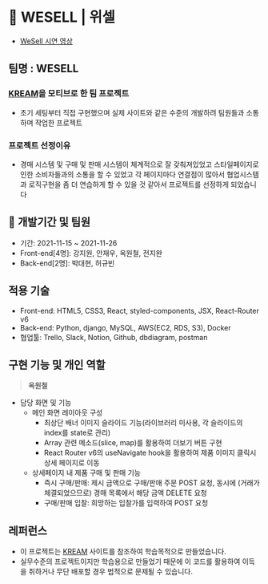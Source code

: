 # 🚀 WESELL | 위셀
- [WeSell 시연 영상](https://youtu.be/-U2m9llGnuI)

## 팀명 : WESELL
### [KREAM](https://kream.co.kr/)을 모티브로 한 팀 프로젝트
- 초기 세팅부터 직접 구현했으며 실제 사이트와 같은 수준의 개발하려 팀원들과 소통하며 작업한 프로젝트

### 프로젝트 선정이유

- 경매 시스템 및 구매 및 판매 시스템이 체계적으로 잘 갖춰져있었고 스타일페이지로 인한 소비자들과의 소통을 할 수 있었고 각 페이지마다 연결점이 많아서 협업시스템과 로직구현을 좀 더 연습하게 할 수 있을 것 같아서 프로젝트를 선정하게 되었습니다

## 👫 개발기간 및 팀원
- 기간: 2021-11-15 ~ 2021-11-26
- Front-end[4명]: 강지원, 안재우, 옥원철, 전지완
- Back-end[2명]: 박대현, 허규빈

## 적용 기술

- Front-end: HTML5, CSS3, React, styled-components, JSX, React-Router v6
- Back-end: Python, django, MySQL, AWS(EC2, RDS, S3), Docker
- 협업툴: Trello, Slack, Notion, Github, dbdiagram, postman

## 구현 기능 및 개인 역할

> **옥원철**
- 담당 화면 및 기능
  - 메인 화면 레이아웃 구성
    - 최상단 배너 이미지 슬라이드 기능(라이브러리 미사용, 각 슬라이드의 index를 state로 관리)
    - Array 관련 메소드(slice, map)를 활용하여 더보기 버튼 구현
    - React Router v6의 useNavigate hook을 활용하여 제품 이미지 클릭시 상세 페이지로 이동
  - 상세페이지 내 제품 구매 및 판매 기능
    - 즉시 구매/판매: 제시 금액으로 구매/판매 주문 POST 요청, 동시에 (거래가 체결되었으므로) 경매 목록에서 해당 금액 DELETE 요청
    - 구매/판매 입찰: 희망하는 입찰가를 입력하여 POST 요청

## 레퍼런스
- 이 프로젝트는 <u>[KREAM](https://kream.co.kr/)</u> 사이트를 참조하여 학습목적으로 만들었습니다.
- 실무수준의 프로젝트이지만 학습용으로 만들었기 때문에 이 코드를 활용하여 이득을 취하거나 무단 배포할 경우 법적으로 문제될 수 있습니다.
